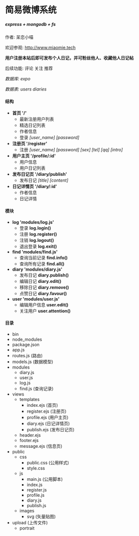 # 简易微博系统 #
##### express + mongodb + fs #####

作者: 呆恋小喵

欢迎参观: <http://www.miaomie.tech>

__用户注册本站后即可发布个人日记，并可粉丝他人、收藏他人日记帖__

后续功能: 评论 关注 推荐

_数据库: expo_

_数据表: users diaries_

#### 结构 ####
+ __首页 '/'__
	+ 最新注册用户列表
	+ 精选日记列表
	+ 作者信息
	+ 登录 _[user_name]_ _[password]_
+ __注册页 '/register'__
	+ 注册 _[user_name]_ _[password]_ _[sex]_ _[tel]_ _[qq]_ _[intro]_
+ __用户主页 '/profile/:id'__
	+ 用户信息
	+ 用户日记列表
+ __发布日记页 '/diary/publish'__
	+ 发布日记 _[title]_ _[content]_
+ __日记详情页 '/diary/:id'__
	+ 作者信息
	+ 日记详情

#### 模块 ####
+ __log 'modules/log.js'__	
	+ 登录 __log.login()__
	+ 注册 __log.register()__
	+ 注销 __log.logout()__
	+ 退出登录 __log.exit()__
+ __find 'modules/find.js'__
	+ 查询当前记录 __find.info()__
	+ 查询所有记录 __find.all()__
+ __diary 'modules/diary.js'__
	+ 发布日记 __diary.publish()__
	+ 编辑日记 __diary.edit()__
	+ 移除日记 __diary.remove()__
	+ 点赞日记 __diary.favour()__
+ __user 'modules/user.js'__
	+ 编辑用户信息 __user.edit()__
	+ 关注用户 __user.attention()__
	
#### 目录 ####
+ bin
+ node_modules
+ package.json
+ app.js
+ routes.js (路由)
+ models.js (数据模型)
+ modules
	+ diary.js
	+ user.js
	+ log.js
	+ find.js (查询记录)
+ views
	+ templates
		+ index.ejs (首页)
		+ register.ejs (注册页)
		+ profile.ejs (用户主页)
		+ diary.ejs (日记详情页)
		+ publish.ejs (发布日记页)
	+ header.ejs
	+ footer.ejs
	+ message.ejs (信息页)
+ public
	+ css
		+ public.css (公用样式)
		+ style.css
	+ js
		+ main.js (公用脚本)
		+ index.js
		+ register.js
		+ profile.js
		+ diary.js
		+ publish.js
	+ images
		+ svg (矢量贴图)
+ upload (上传文件)
	+ portrait

		




